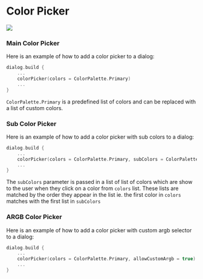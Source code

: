 # Color Picker

![](https://raw.githubusercontent.com/vanpra/compose-material-dialogs/main/imgs/color_picker.png)

### Main Color Picker

Here is an example of how to add a color picker to a dialog:

``` kotlin
dialog.build {
    ...
    colorPicker(colors = ColorPalette.Primary)
    ...
}
```

`ColorPalette.Primary` is a predefined list of colors and can be replaced with a list of custom colors.

### Sub Color Picker

Here is an example of how to add a color picker with sub colors to a dialog:

``` kotlin
dialog.build {
    ...
    colorPicker(colors = ColorPalette.Primary, subColors = ColorPalette.PrimarySub)
    ...
}
```

The `subColors` parameter is passed in a list of list of colors which are show to the user when they click on a color from `colors` list. These lists are matched by the order they appear in the list ie. the first color in `colors` matches with the first list in `subColors`

### ARGB Color Picker

Here is an example of how to add a color picker with custom argb selector to a dialog:

``` kotlin
dialog.build {
    ...
    colorPicker(colors = ColorPalette.Primary, allowCustomArgb = true)
    ...
}
```

